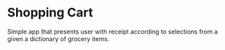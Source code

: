 # Shopping Cart
Simple app that presents user with receipt according to selections from a given a dictionary of grocery items.
